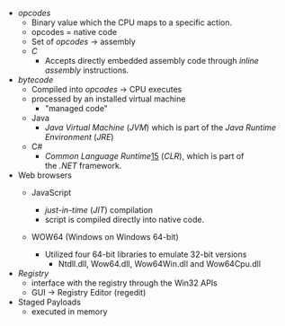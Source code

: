 - *opcodes*
	- Binary value which the CPU maps to a specific action.
	- opcodes = native code
	- Set of *opcodes* -> assembly
	- *C*
		- Accepts directly embedded assembly code through _inline assembly_ instructions.
- *bytecode*
	- Compiled into *opcodes* -> CPU executes
	- processed by an installed virtual machine
		- "managed code"
	- Java
		- _Java Virtual Machine_ (_JVM_) which is part of the _Java Runtime Environment_ (_JRE_)
	- C#
		- _Common Language Runtime_[15](https://portal.offsec.com/courses/pen-300-9502/learning/operating-system-and-programming-theory-14682/programming-theory-14792/programming-language-level-15051#fn-local_id_533-15) (_CLR_), which is part of the _.NET_ framework.
- Web browsers
	- JavaScript
		- _just-in-time_ (_JIT_) compilation
		- script is compiled directly into native code.

	- WOW64 (Windows on Windows 64-bit)
		- Utilized four 64-bit libraries to emulate 32-bit versions
			- Ntdll.dll, Wow64.dll, Wow64Win.dll and Wow64Cpu.dll
- *Registry*
	- interface with the registry through the Win32 APIs
	- GUI -> Registry Editor (regedit)
- Staged Payloads
	- executed in memory